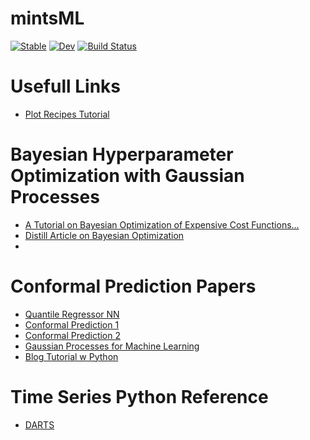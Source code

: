 # mintsML

[![Stable](https://img.shields.io/badge/docs-stable-blue.svg)](https://mi3nts.github.io/mintsML.jl/stable)
[![Dev](https://img.shields.io/badge/docs-dev-blue.svg)](https://mi3nts.github.io/mintsML.jl/dev)
[![Build Status](https://github.com/mi3nts/mintsML.jl/actions/workflows/CI.yml/badge.svg?branch=main)](https://github.com/mi3nts/mintsML.jl/actions/workflows/CI.yml?query=branch%3Amain)


# Usefull Links 
- [Plot Recipes Tutorial](https://daschw.github.io/recipes/) 

# Bayesian Hyperparameter Optimization with Gaussian Processes
- [A Tutorial on Bayesian Optimization of Expensive Cost Functions...](https://arxiv.org/pdf/1012.2599.pdf)
- [Distill Article on Bayesian Optimization](https://distill.pub/2020/bayesian-optimization/)
- []()

# Conformal Prediction Papers 
- [Quantile Regressor NN](https://arxiv.org/pdf/1909.12122.pdf)
- [Conformal Prediction 1](https://arxiv.org/pdf/2206.11810.pdf)
- [Conformal Prediction 2](https://arxiv.org/pdf/2107.07511.pdf)
- [Gaussian Processes for Machine Learning](https://gaussianprocess.org/gpml/)
- [Blog Tutorial w Python](https://brendanhasz.github.io/2019/03/28/hyperparameter-optimization.html#:~:text=Bayesian%20Hyperparameter%20Optimization%20using%20Gaussian%20Processes,-28%20Mar%202019&text=Most%20machine%20learning%20models%20have,predictive%20performance%20of%20the%20algorithm.)

# Time Series Python Reference
- [DARTS](https://unit8co.github.io/darts/README.html)
